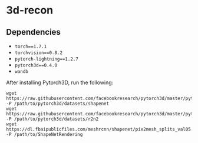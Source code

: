 # 3d-recon

## Dependencies
* `torch==1.7.1`
* `torchvision==0.8.2`
* `pytorch-lightning==1.2.7`
* `pytorch3d==0.4.0`
* `wandb`


After installing Pytorch3D, run the following:

```
wget https://raw.githubusercontent.com/facebookresearch/pytorch3d/master/pytorch3d/datasets/shapenet/shapenet_synset_dict_v1.json -P /path/to/pytorch3d/datasets/shapenet
wget https://raw.githubusercontent.com/facebookresearch/pytorch3d/master/pytorch3d/datasets/r2n2/r2n2_synset_dict.json -P /path/to/pytorch3d/datasets/r2n2
wget https://dl.fbaipublicfiles.com/meshrcnn/shapenet/pix2mesh_splits_val05.json -P /path/to/ShapeNetRendering
```
